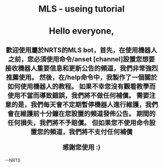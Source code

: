 <p align="center">
    <h1 align="center">
        <b>MLS - useing tutorial</b>
    </h1>
</p>

<p align="center">
    <h1 align="center">
	    <b1>Hello everyone, </b1>
	    <h2 align="center">
		<b2>
      歡迎使用屬於NRTS的MLS bot，首先，在使用機器人之前，您必須使用命令/anset [channel]設置您想要接收機器人重要信息和更新公告的頻道，我們非常強烈 推薦使用。 
      然後，在/help命令中，我製作了一個關於如何使用機器人的教程。
      如果不幸您沒有觀看教學而使用不當而導致錯誤，我們將不做任何補償。 
      需要注意的是，我們每天會不定期暫停機器人進行維護，我們會在維護前十分鐘在您設置的頻道發佈公告。 
      期間的任何損失，我們將不予賠償。 
      但如果您不使用命令設置您的頻道，我們將不支付任何補償
  
感謝您使用 :) 
			</h2>
										--NRTS </b2>
 
